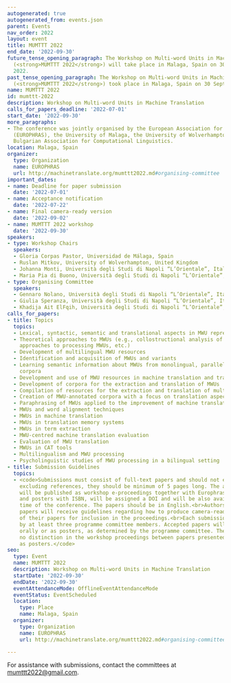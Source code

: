 ```yaml
---
autogenerated: true
autogenerated_from: events.json
parent: Events
nav_order: 2022
layout: event
title: MUMTTT 2022
end_date: '2022-09-30'
future_tense_opening_paragraph: The Workshop on Multi-word Units in Machine Translation
  (<strong>MUMTTT 2022</strong>) will take place in Malaga, Spain on 30 September,
  2022.
past_tense_opening_paragraph: The Workshop on Multi-word Units in Machine Translation
  (<strong>MUMTTT 2022</strong>) took place in Malaga, Spain on 30 September, 2022.
name: MUMTTT 2022
id: mumttt-2022
description: Workshop on Multi-word Units in Machine Translation
calls_for_papers_deadline: '2022-07-01'
start_date: '2022-09-30'
more_paragraphs:
- The conference was jointly organised by the European Association for Phraseology
  (EUROPHRAS), the University of Malaga, the University of Wolverhampton, and the
  Bulgarian Association for Computational Linguistics.
location: Malaga, Spain
organizer:
  type: Organization
  name: EUROPHRAS
  url: http://machinetranslate.org/mumttt2022.md#organising-committee
important_dates:
- name: Deadline for paper submission
  date: '2022-07-01'
- name: Acceptance notification
  date: '2022-07-22'
- name: Final camera-ready version
  date: '2022-09-02'
- name: MUMTTT 2022 workshop
  date: '2022-09-30'
speakers:
- type: Workshop Chairs
  speakers:
  - Gloria Corpas Pastor, Universidad de Málaga, Spain
  - Ruslan Mitkov, University of Wolverhampton, United Kingdom
  - Johanna Monti, Università degli Studi di Napoli “L’Orientale”, Italy
  - Maria Pia di Buono, Università degli Studi di Napoli “L’Orientale”, Italy
- type: Organising Committee
  speakers:
  - Gennaro Nolano, Università degli Studi di Napoli “L’Orientale”, Italy
  - Giulia Speranza, Università degli Studi di Napoli “L’Orientale”, Italy
  - Khadija Ait ElFqih, Università degli Studi di Napoli “L’Orientale”, Italy
calls_for_papers:
- title: Topics
  topics:
  - Lexical, syntactic, semantic and translational aspects in MWU representation
  - Theoretical approaches to MWUs (e.g., collostructional analysis of MWU, cognitive
    approaches to processing MWUs, etc.)
  - Development of multilingual MWU resources
  - Identification and acquisition of MWUs and variants
  - Learning semantic information about MWUs from monolingual, parallel or comparable
    corpora
  - Development and use of MWU resources in machine translation and translation technology
  - Development of corpora for the extraction and translation of MWUs
  - Compilation of resources for the extraction and translation of multiword units
  - Creation of MWU-annotated corpora with a focus on translation aspects
  - Paraphrasing of MWUs applied to the improvement of machine translation
  - MWUs and word alignment techniques
  - MWUs in machine translation
  - MWUs in translation memory systems
  - MWUs in term extraction
  - MWU-centred machine translation evaluation
  - Evaluation of MWU translation
  - MWUs in CAT tools
  - Multilingualism and MWU processing
  - Psycholinguistic studies of MWU processing in a bilingual setting
- title: Submission Guidelines
  topics:
  - <code>Submissions must consist of full-text papers and should not exceed 7 pages
    excluding references, they should be minimum of 5 pages long. The accepted papers
    will be published as workshop e-proceedings together with Europhras short papers
    and posters with ISBN, will be assigned a DOI and will be also available at the
    time of the conference. The papers should be in English.<br>Authors of accepted
    papers will receive guidelines regarding how to produce camera-ready versions
    of their papers for inclusion in the proceedings.<br>Each submission will be reviewed
    by at least three programme committee members. Accepted papers will be presented
    orally or as posters, as determined by the programme committee. There will be
    no distinction in the workshop proceedings between papers presented orally or
    as posters.</code>
seo:
  type: Event
  name: MUMTTT 2022
  description: Workshop on Multi-word Units in Machine Translation
  startDate: '2022-09-30'
  endDate: '2022-09-30'
  eventAttendanceMode: OfflineEventAttendanceMode
  eventStatus: EventScheduled
  location:
    type: Place
    name: Malaga, Spain
  organizer:
    type: Organization
    name: EUROPHRAS
    url: http://machinetranslate.org/mumttt2022.md#organising-committee

---
```

For assistance with submissions, contact the committees at mumttt2022@gmail.com.
